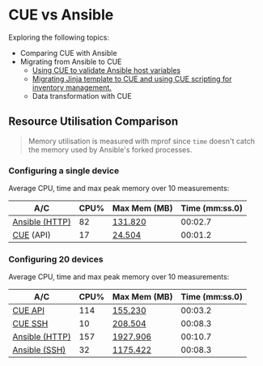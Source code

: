 # CUE vs Ansible 
Exploring the following topics:

* Comparing CUE with Ansible
* Migrating from Ansible to CUE
    * [Using CUE to validate Ansible host variables](./validation)
    * [Migrating Jinja template to CUE and using CUE scripting for inventory management.](./jinja)
    * Data transformation with CUE


## Resource Utilisation Comparison

> Memory utilisation is measured with mprof since `time` doesn't catch the memory used by Ansible's forked processes.

### Configuring a single device

Average CPU, time and max peak memory over 10 measurements:

| A/C | CPU% | Max Mem (MB) | Time (mm:ss.0) | 
| ----|------|--------------|------|
| [Ansible (HTTP)](./test-results/ansible.csv) | 82 | [131.820](./mprofile_ansible.dat) | 00:02.7 |
| [CUE](./test-results/cue.csv) (API) | 17 | [24.504](./mprofile_cue.dat) | 00:01.2 |


### Configuring 20 devices


Average CPU, time and max peak memory over 10 measurements:

| A/C | CPU% | Max Mem (MB) | Time (mm:ss.0) | 
| ----|------|--------------|------|
| [CUE API](./test-results/cue20.csv) | 114 | [155.230](./test-results/mprofile_cue20.dat) | 00:03.2 |
| [CUE SSH](./test-results/cue_cli20.csv) | 10 | [208.504](./test-results/mprofile_cue_cli20.dat) | 00:08.3 |
| [Ansible (HTTP)](./test-results/ansible20-http.csv) | 157 | [1927.906](./test-results/mprofile_ansible20-http.dat) | 00:10.7 |
| [Ansible (SSH)](./test-results/ansible20-csv.csv) | 32 | [1175.422]((./test-results/mprofile_ansible20-cli.dat)) | 00:08.3 |



